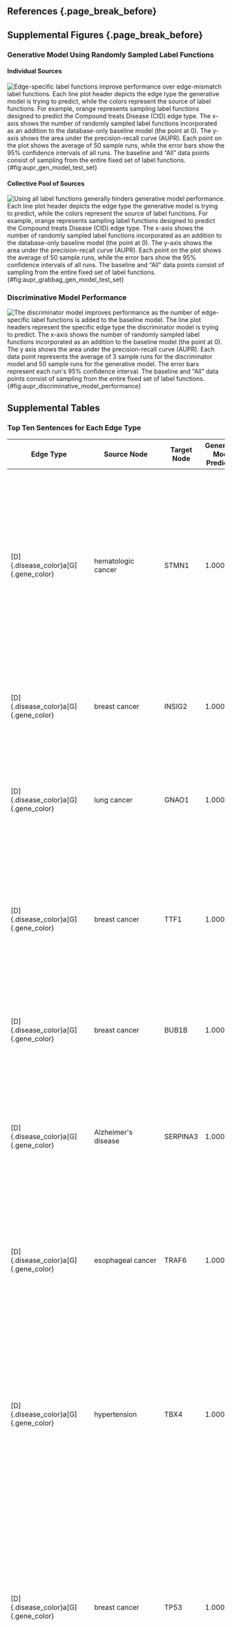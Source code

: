 ## References {.page_break_before}

<!-- Explicitly insert bibliography here -->
<div id="refs"></div>

## Supplemental Figures {.page_break_before}

### Generative Model Using Randomly Sampled Label Functions

#### Individual Sources

![
Edge-specific label functions improve performance over edge-mismatch label functions.
Each line plot header depicts the edge type the generative model is trying to predict, while the colors represent the source of label functions.
For example, orange represents sampling label functions designed to predict the Compound treats Disease (CtD) edge type.
The x-axis shows the number of randomly sampled label functions incorporated as an addition to the database-only baseline model (the point at 0).
The y-axis shows the area under the precision-recall curve (AUPR).
Each point on the plot shows the average of 50 sample runs, while the error bars show the 95% confidence intervals of all runs.
The baseline and “All” data points consist of sampling from the entire fixed set of label functions.
](https://raw.githubusercontent.com/danich1/snorkeling-full-text/cd38c26db62f7eb7bc83fd9c424d0c8912512d06/figure_generation/output/figure_three.png){#fig:aupr_gen_model_test_set}

#### Collective Pool of Sources 

![
Using all label functions generally hinders generative model performance.
Each line plot header depicts the edge type the generative model is trying to predict, while the colors represent the source of label functions.
For example, orange represents sampling label functions designed to predict the Compound treats Disease (CtD) edge type.
The x-axis shows the number of randomly sampled label functions incorporated as an addition to the database-only baseline model (the point at 0).
The y-axis shows the area under the precision-recall curve (AUPR).
Each point on the plot shows the average of 50 sample runs, while the error bars show the 95% confidence intervals of all runs.
The baseline and “All” data points consist of sampling from the entire fixed set of label functions.
](https://raw.githubusercontent.com/danich1/snorkeling-full-text/cd38c26db62f7eb7bc83fd9c424d0c8912512d06/figure_generation/output/figure_five.png){#fig:aupr_grabbag_gen_model_test_set}

### Discriminative Model Performance

![
The discriminator model improves performance as the number of edge-specific label functions is added to the baseline model.
The line plot headers represent the specific edge type the discriminator model is trying to predict.
The x-axis shows the number of randomly sampled label functions incorporated as an addition to the baseline model (the point at 0).
The y axis shows the area under the precision-recall curve (AUPR).
Each data point represents the average of 3 sample runs for the discriminator model and 50 sample runs for the generative model.
The error bars represent each run's 95% confidence interval.
The baseline and "All" data points consist of sampling from the entire fixed set of label functions.
](https://raw.githubusercontent.com/danich1/snorkeling-full-text/cd38c26db62f7eb7bc83fd9c424d0c8912512d06/figure_generation/output/figure_seven.png){#fig:aupr_discriminative_model_performance}


## Supplemental Tables


### Top Ten Sentences for Each Edge Type

| Edge Type                                | Source Node         | Target Node     | Generative Model Prediction | Discriminative Model Prediction | Number of Sentences | In Hetionet | Text                                                                                                                                                                                                                                                                                                                                                                                 | 
|------------------------------------------|---------------------|-----------------|-----------------------------|---------------------------------|---------------------|-------------|--------------------------------------------------------------------------------------------------------------------------------------------------------------------------------------------------------------------------------------------------------------------------------------------------------------------------------------------------------------------------------------| 
| [D]{.disease_color}a[G]{.gene_color}     | hematologic cancer  | STMN1           | 1.000                       | 0.979                           | 83                  | Novel       | the stathmin1 mrna expression level in de novo al patient be high than that in healthy person ( p < 0.05 ) , the [stathmin1].{gene_color} mrna expression level in relapse patient with al be high than that in de novo patient ( p < 0.05 ) , and there be no significant difference of stathmin1 mrna expression between patient with [aml].{disease_color} and patient with all . | 
| [D]{.disease_color}a[G]{.gene_color}     | breast cancer       | INSIG2          | 1.000                       | 0.979                           | 4                   | Novel       | in analysis of [idc ].{disease_color} cell , the level of [insig2].{gene_color} mrna expression be significantly high in late - stage patient than in early - stage patient .                                                                                                                                                                                                        | 
| [D]{.disease_color}a[G]{.gene_color}     | lung cancer         | GNAO1           | 1.000                       | 0.979                           | 104                 | Novel       | high [numb].{disease_color} expression be associate with favorable prognosis in patient with [lung adenocarcinoma].{gene_color} , but not in those with squamous cell carcinoma .                                                                                                                                                                                                    | 
| [D]{.disease_color}a[G]{.gene_color}     | breast cancer       | TTF1            | 1.000                       | 0.977                           | 88                  | Novel       | significant [ttf-1].{gene_color} overexpression be observe in adenocarcinomas harbor egfr mutation ( p = 0.008 ) , and no or significantly low level expression of ttf-1 be observe in [adenocarcinomas].{disease_color} harbor kras mutation ( p = 0.000 ) .                                                                                                                        | 
| [D]{.disease_color}a[G]{.gene_color}     | breast cancer       | BUB1B           | 1.000                       | 0.977                           | 13                  | Novel       | elevated [bubr1].{gene_color} expression be associate with poor survival in early stage [breast cancer].{disease_color} patient .                                                                                                                                                                                                                                                    | 
| [D]{.disease_color}a[G]{.gene_color}     | Alzheimer's disease | SERPINA3        | 1.000                       | 0.977                           | 182                 | Existing    | a common polymorphism within act and il-1beta gene affect plasma level of [act].{gene_color} or il-1beta , and [ad].{disease_color} patient with the act t , t or il-1beta t , t genotype show the high level of plasma act or il-1beta , respectively .                                                                                                                             | 
| [D]{.disease_color}a[G]{.gene_color}     | esophageal cancer   | TRAF6           | 1.000                       | 0.976                           | 15                  | Novel       | expression of traf6 be highly elevated in [esophageal cancer].{disease_color} tissue , and patient with high [traf6].{gene_color} expression have a significantly short survival time than those with low traf6 expression .                                                                                                                                                         | 
| [D]{.disease_color}a[G]{.gene_color}     | hypertension        | TBX4            | 1.000                       | 0.975                           | 146                 | Novel       | the proportion of circulate [th1].{gene_color} cell and the level of t - bet , ifng mrna be increase in [ht].{disease_color} patient , the expression of ifng - as1 be upregulated and positively correlate with the proportion of circulate th1 cell or t - bet , and ifng expression , or serum level of anti - thyroglobulin antibody / thyroperoxidase antibody in ht patient .  | 
| [D]{.disease_color}a[G]{.gene_color}     | breast cancer       | TP53            | 1.000                       | 0.975                           | 3481                | Existing    | hormone receptor status rather than her2 status be significantly associate with increase ki-67 and [p53].{gene_color} expression in triple [- negative ].{disease_color} breast carcinoma , and high expression of ki-67 but not p53 be significantly associate with axillary nodal metastasis in triple - negative and high - grade non - triple - negative breast carcinoma .      | 
| [D]{.disease_color}a[G]{.gene_color}     | esophageal cancer   | COL17A1         | 1.000                       | 0.975                           | 32                  | Novel       | high [cd147].{gene_color} expression in patient with [esophageal cancer].{disease_color} be associate with bad survival outcome and common clinicopathological indicator of poor prognosis .                                                                                                                                                                                         | 
| [C]{.compound_color}t[D]{.disease_color} | Docetaxel           | prostate cancer | 0.996                       | 0.964                           | 5614                | Existing    | docetaxel and atrasentan versus [docetaxel ].{compound_color} and placebo for man with advanced castration - resistant [prostate cancer].{disease_color} ( swog s0421 ) : a randomised phase 3 trial                                                                                                                                                                                 | 
| [C]{.compound_color}t[D]{.disease_color} | E7389               | breast cancer   | 0.999                       | 0.957                           | 862                 | Novel       | clinical effect of prior trastuzumab on combination [eribulin mesylate].{compound_color} plus trastuzumab as first - line treatment for human epidermal growth factor receptor 2 positive locally recurrent or metastatic [breast cancer].{disease_color} : result from a phase ii , single - arm , multicenter study                                                                | 
| [C]{.compound_color}t[D]{.disease_color} | Zoledronate         | bone cancer     | 0.996                       | 0.955                           | 226                 | Novel       | [zoledronate].{compound_color} in combination with chemotherapy and surgery to treat [osteosarcoma].{disease_color} ( os2006 ) : a randomised , multicentre , open - label , phase 3 trial .                                                                                                                                                                                         | 
| [C]{.compound_color}t[D]{.disease_color} |                     |                 | 0.878                       | 0.954                           | 484                 | Existing    | the role of [ixazomib].{compound_color} as an augment conditioning therapy in salvage autologous stem cell transplant ( asct ) and as a post - asct consolidation and maintenance strategy in patient with relapse multiple myeloma ( accord [ uk - mra [myeloma].{disease_color} xii ] trial ) : study protocol for a phase iii randomise controlled trial                          | 
| [C]{.compound_color}t[D]{.disease_color} | Topotecan           | lung cancer     | 1.000                       | 0.954                           | 315                 | Existing    | combine chemotherapy with cisplatin , etoposide , and irinotecan versus [topotecan].{compound_color} alone as second - line treatment for patient with [sensitive relapse small].{disease_color} - cell lung cancer ( jcog0605 ) : a multicentre , open - label , randomised phase 3 trial .                                                                                         | 
| [C]{.compound_color}t[D]{.disease_color} | Epirubicin          | breast cancer   | 0.999                       | 0.953                           | 2147                | Existing    | accelerate versus standard [epirubicin].{compound_color} follow by cyclophosphamide , methotrexate , and fluorouracil or capecitabine as adjuvant therapy for [breast cancer].{disease_color} in the randomised uk tact2 trial ( cruk/05/19 ) : a multicentre , phase 3 , open - label , randomise , control trial                                                                   | 
| [C]{.compound_color}t[D]{.disease_color} | Paclitaxel          | breast cancer   | 1.000                       | 0.952                           | 10255               | Existing    | sunitinib plus [paclitaxel].{compound_color} versus bevacizumab plus paclitaxel for first - line treatment of patients with [advanced breast cancer].{disease_color} : a phase iii , randomized , open - label trial                                                                                                                                                                 | 
| [C]{.compound_color}t[D]{.disease_color} | Anastrozole         | breast cancer   | 0.996                       | 0.952                           | 2364                | Existing    | a european organisation for research and treatment of cancer randomize , double - blind , placebo - control , multicentre [phase].{disease_color} ii trial of anastrozole in combination with [gefitinib or placebo in hormone].{compound_color} receptor - positive advanced breast cancer ( nct00066378 ) .                                                                        | 
| [C]{.compound_color}t[D]{.disease_color} | Gefitinib           | lung cancer     | 1.000                       | 0.950                           | 11860               | Existing    | [gefitinib].{compound_color} versus placebo as maintenance therapy in patient with locally advanced or metastatic [non - small].{disease_color} - cell lung cancer ( inform ; c - tong 0804 ) : a multicentre , double - blind randomise phase 3 trial .                                                                                                                             | 
| [C]{.compound_color}t[D]{.disease_color} | Docetaxel           | prostate cancer | 1.000                       | 0.949                           | 5614                | Existing    | ipilimumab versus placebo after radiotherapy in patient with metastatic castration - resistant [prostate cancer].{disease_color} that have progress after [docetaxel].{compound_color} chemotherapy ( ca184 - 043 ) : a multicentre , randomised , double - blind , phase 3 trial                                                                                                    | 
| [C]{.compound_color}t[D]{.disease_color} | Sulfamethazine      | lung cancer     | 0.611                       | 0.949                           | 4                   | Novel       | [tmp].{compound_color} / smz ( 320/1600 mg / day ) treatment be compare to placebo in a double - blind , randomized trial in [patient with newly diagnose].{disease_color} small cell carcinoma of the lung during the initial course of chemotherapy with cyclophosphamide , doxorubicin , and etoposide .                                                                          | 
| [C]{.compound_color}b[G]{.gene_color}    | D-Tyrosine          | EGFR            | 0.601                       | 0.876                           | 3423                | Novel       | amphiregulin ( ar ) and heparin - binding egf - like growth factor ( hb - [egf].{gene_color} ) bind and activate the egfr while heregulin ( hrg [) act ].{compound_color} through the p185erbb-2 and p180erbb-4 tyrosine kinase .                                                                                                                                                    | 
| [C]{.compound_color}b[G]{.gene_color}    | Phosphonotyrosine   | ANK3            | 0.004                       | 0.865                           | 1                   | Novel       | at least two domain of p85 can bind to [ank3 ].{gene_color} , and the interaction involve the p85 c - sh2 domain be find to be [phosphotyrosine].{compound_color} - independent .                                                                                                                                                                                                    | 
| [C]{.compound_color}b[G]{.gene_color}    | Adenosine           | ABCC8           | 0.891                       | 0.860                           | 353                 | Novel       | sulfonylurea act by inhibition of [beta - cell ].{compound_color} adenosine triphosphate - dependent potassium ( k(atp ) ) channel after bind to the sulfonylurea subunit 1 [receptor ( ].{gene_color} sur1 ) .                                                                                                                                                                      | 
| [C]{.compound_color}b[G]{.gene_color}    | D-Tyrosine          | AREG            | 0.891                       | 0.857                           | 22                  | Novel       | amphiregulin ( [ar ) ].{gene_color} and heparin - binding egf - like growth factor ( hb - egf ) bind and activate the egfr while heregulin ( hrg [) act ].{compound_color} through the p185erbb-2 and p180erbb-4 tyrosine kinase .                                                                                                                                                   | 
| [C]{.compound_color}b[G]{.gene_color}    | D-Tyrosine          | EGF             | 0.602                       | 0.856                           | 389                 | Novel       | upon activation of the receptor for the epidermal growth factor ( [egfr ) ].{gene_color} , sprouty2 undergoe phosphorylation at a conserve [tyrosine ].{compound_color} that recruit the src homology 2 domain of c - cbl .                                                                                                                                                          | 
| [C]{.compound_color}b[G]{.gene_color}    | D-Tyrosine          | CSF1            | 0.101                       | 0.854                           | 106                 | Novel       | as a member of the subclass iii family of receptor [tyrosine].{compound_color} kinase , kit be closely relate to the receptor for platelet derive growth factor alpha and beta ( pdgf - a and b [) , macrophage colony ].{gene_color} stimulate factor ( m - csf ) , and flt3 ligand .                                                                                               | 
| [C]{.compound_color}b[G]{.gene_color}    | D-Tyrosine          | ERBB4           | 0.101                       | 0.848                           | 115                 | Novel       | the efgr family be a group of four structurally similar [tyrosine ].{compound_color} kinase ( egfr , her2 / neu , erbb-3 [, and erbb-4].{gene_color} ) that dimerize on bind with a number of ligand , include egf and transform growth factor alpha .                                                                                                                               | 
| [C]{.compound_color}b[G]{.gene_color}    | D-Tyrosine          | EGFR            | 0.969                       | 0.848                           | 3423                | Novel       | the [epidermal growth factor receptor ].{gene_color} be a member of type - -pron- growth factor receptor [family ].{compound_color} with tyrosine kinase activity that be activate follow the binding of multiple cognate ligand .                                                                                                                                                   | 
| [C]{.compound_color}b[G]{.gene_color}    | D-Tyrosine          | VAV1            | 0.601                       | 0.842                           | 187                 | Novel       | stimulation of quiescent rodent fibroblast with either epidermal or platelet - derive growth factor induce an increase affinity of vav for cbl - b and result in the [subsequent ].{gene_color} formation of a vav - [dependent ].{compound_color} trimeric complex with the ligand - stimulate tyrosine kinase receptor .                                                           | 
| [C]{.compound_color}b[G]{.gene_color}    | Tretinoin           | RORB            | 0.601                       | 0.840                           | 7                   | Novel       | the retinoid z receptor beta ( [rzr beta ) ].{gene_color} , an orphan receptor , be a member of the [retinoic acid].{compound_color} receptor ( rar)/thyroid hormone receptor ( tr ) subfamily of nuclear receptor .                                                                                                                                                                 | 
| [C]{.compound_color}b[G]{.gene_color}    | L-Tryptophan        | TACR1           | 0.891                       | 0.839                           | 4                   | Novel       | these result suggest that the [tryptophan ].{compound_color} and quinuclidine series of nk-1 antagonist bind to similar bind site on the human [nk-1 receptor ].{gene_color} .                                                                                                                                                                                                       | 
| [G]{.gene_color}i[G]{.gene_color}        | CYSLTR2             | CYSLTR2         | 0.967                       | 0.564                           | 37                  | Novel       | the bind pocket of [cyslt2 ].{gene2_color} receptor and the proposition of the interaction mode between [cyslt2 ].{gene1_color} and hami3379 be identify .                                                                                                                                                                                                                           | 
| [G]{.gene_color}i[G]{.gene_color}        | RXRA                | PPARA           | 1.000                       | 0.563                           | 143                 | Novel       | after bind ligand , the [ppar ].{gene2_color} - y receptor heterodimerize [with ].{gene1_color} the rxr receptor .                                                                                                                                                                                                                                                                   | 
| [G]{.gene_color}i[G]{.gene_color}        | RXRA                | RXRA            | 0.824                       | 0.551                           | 1101                | Existing    | nuclear hormone receptor , for example , bind either as homodimer or as heterodimer with [retinoid x receptor ].{gene1_color} ( [rxr ) ].{gene2_color} to half - site repeat that be stabilize by protein - protein interaction mediate by residue within both the dna- and ligand - bind domain .                                                                                   | 
| [G]{.gene_color}i[G]{.gene_color}        | ADRBK1              | ADRA2A          | 0.822                       | 0.543                           | 3                   | Novel       | mutation of these residue within the [holo - alpha(2a)ar diminish grk2-promoted].{gene2_color} phosphorylation [of ].{gene1_color} the receptor as well as the ability of the kinase to be activate by receptor binding .                                                                                                                                                            | 
| [G]{.gene_color}i[G]{.gene_color}        | ESRRA               | ESRRA           | 0.001                       | 0.531                           | 308                 | Existing    | the crystal structure of the ligand bind domain ( lbd ) of the estrogen - relate receptor [alpha ].{gene2_color} ( [erralpha , ].{gene1_color} nr3b1 ) complexe with a coactivator peptide from peroxisome proliferator - activate receptor coactivator-1alpha ( pgc-1alpha ) reveal a transcriptionally active conformation in the absence of a ligand .                            | 
| [G]{.gene_color}i[G]{.gene_color}        | GP1BA               | VWF             | 0.518                       | 0.527                           | 144                 | Existing    | these finding indicate the novel bind site require for [vwf ].{gene2_color} binding of human [gpibalpha ].{gene1_color} .                                                                                                                                                                                                                                                            | 
| [G]{.gene_color}i[G]{.gene_color}        | NR2C1               | NR2C1           | 0.027                       | 0.522                           | 26                  | Novel       | the human [testicular receptor 2].{gene1_color} ( [tr2 )].{gene2_color} , a member of the nuclear hormone receptor superfamily , have no identify ligand yet .                                                                                                                                                                                                                       | 
| [G]{.gene_color}i[G]{.gene_color}        | NCOA1               | ESRRG           | 0.992                       | 0.518                           | 1                   | Novel       | the crystal structure of the ligand bind domain ( lbd ) of the estrogen - relate receptor [3 (].{gene2_color} err3 ) complexe with a steroid receptor [coactivator-1 (].{gene1_color} src-1 ) peptide reveal a transcriptionally active conformation in absence of any ligand .                                                                                                      | 
| [G]{.gene_color}i[G]{.gene_color}        | PPARG               | PPARG           | 0.824                       | 0.504                           | 2497                | Existing    | although these agent can bind and activate an orphan nuclear receptor , [peroxisome proliferator - activate].{gene2_color} receptor [gamma ( ].{gene1_color} ppargamma ) , there be no direct evidence to conclusively implicate this receptor in the regulation of mammalian glucose homeostasis .                                                                                  | 
| [G]{.gene_color}i[G]{.gene_color}        | ESR2                | ESR1            | 0.995                       | 0.503                           | 1715                | Novel       | ligand bind experiment with purify [er alpha].{gene2_color} and [er beta].{gene1_color} confirm that the two phytoestrogen be er ligand .                                                                                                                                                                                                                                            | 
| [G]{.gene_color}i[G]{.gene_color}        | FGFR2               | FGFR2           | 1.000                       | 0.501                           | 584                 | Existing    | receptor modeling of [kgfr].{gene1_color} be use to identify selective kgfr tyrosine kinase ( tk ) inhibitor molecule that have the potential to bind selectively to the [kgfr].{gene2_color} .                                                                                                                                                                                      |  
Table: Contains the top ten predictions for each edge type. Highlighted words represent entities mentioned within the given sentence. {#tbl:edge_prediction_tbl}
